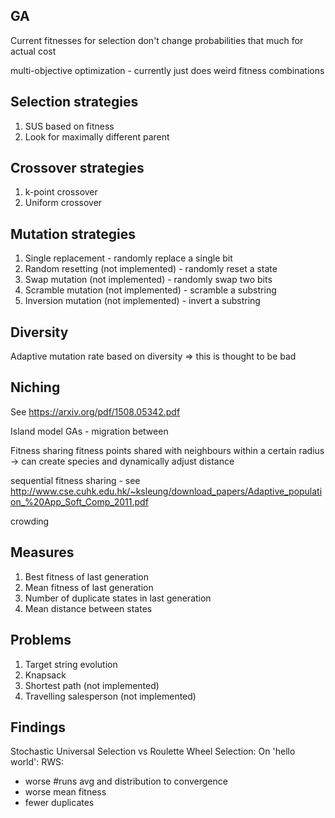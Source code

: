 ## GA
Current fitnesses for selection don't change probabilities that much for actual cost

multi-objective optimization - currently just does weird fitness combinations

## Selection strategies
1. SUS based on fitness
2. Look for maximally different parent

## Crossover strategies
1. k-point crossover
2. Uniform crossover

## Mutation strategies
1. Single replacement - randomly replace a single bit
2. Random resetting (not implemented) - randomly reset a state
3. Swap mutation (not implemented) - randomly swap two bits
4. Scramble mutation (not implemented) - scramble a substring
5. Inversion mutation (not implemented) - invert a substring

## Diversity
Adaptive mutation rate based on diversity => this is thought to be bad


## Niching
See https://arxiv.org/pdf/1508.05342.pdf

Island model GAs - migration between

Fitness sharing
fitness points shared with neighbours within a certain radius -> can create species and dynamically
adjust distance

sequential fitness sharing - see http://www.cse.cuhk.edu.hk/~ksleung/download_papers/Adaptive_population_%20App_Soft_Comp_2011.pdf


crowding

## Measures
1. Best fitness of last generation
2. Mean fitness of last generation
3. Number of duplicate states in last generation
4. Mean distance between states

## Problems
1. Target string evolution
2. Knapsack
3. Shortest path (not implemented)
4. Travelling salesperson (not implemented)

## Findings
Stochastic Universal Selection vs Roulette Wheel Selection:
On 'hello world':
RWS:
 - worse #runs avg and distribution to convergence
 - worse mean fitness
 - fewer duplicates
